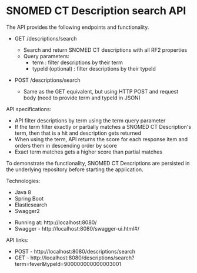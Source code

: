 # SNOMED CT Description search API

The API provides the following endpoints and functionality.

* GET /descriptions/search
  * Search and return SNOMED CT descriptions with all RF2 properties
  * Query parameters:
    * term : filter descriptions by their term
    * typeId (optional) : filter descriptions by their typeId

* POST /descriptions/search
  * Same as the GET equivalent, but using HTTP POST and request body (need to provide term and typeId in JSON)


API specifications:
* API filter descriptions by term using the term query parameter
* If the term filter exactly or partially matches a SNOMED CT Description's term, then that is a hit and description gets returned
* When using the term, API returns the score for each response item and orders them in descending order by score
* Exact term matches gets a higher score than partial matches


To demonstrate the functionality, SNOMED CT Descriptions are persisted in the underlying repository before starting the application.

Technologies:
- Java 8
- Spring Boot
- Elasticsearch
- Swagger2

* Running at: http://localhost:8080/
* Swagger - http://localhost:8080/swagger-ui.html#/

API links:
* POST - http://localhost:8080/descriptions/search
* GET - http://localhost:8080/descriptions/search?term=fever&typeId=900000000000003001
